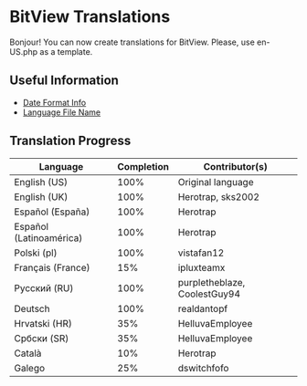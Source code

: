 # BitView Translations

Bonjour! You can now create translations for BitView. Please, use en-US.php as a template.
## Useful Information

 - [Date Format Info](https://doc.bccnsoft.com/docs/php-docs-7-en/function.strftime.html)
 - [Language File Name](https://developers.google.com/admin-sdk/directory/v1/languages)

## Translation Progress

| Language | Completion | Contributor(s)
| - | - | - |
| English (US) | 100% | Original language
| English (UK) | 100% | Herotrap, sks2002
| Español (España) | 100% | Herotrap
| Español (Latinoamérica) | 100% | Herotrap
| Polski (pl) | 100% | vistafan12
| Français (France) | 15% | ipluxteamx
| Русский (RU) | 100% | purpletheblaze, CoolestGuy94
| Deutsch | 100% | realdantopf
| Hrvatski (HR) | 35% | HelluvaEmployee
| Србски (SR) | 35% | HelluvaEmployee
| Català | 10% | Herotrap
| Galego | 25% | dswitchfofo
